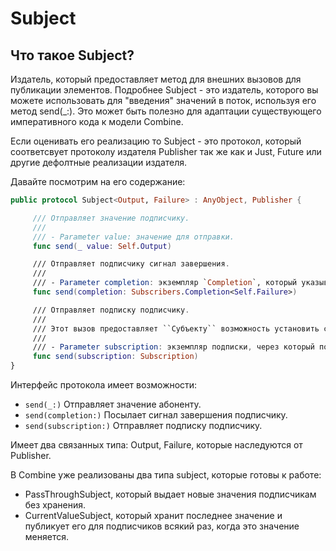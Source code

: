 # Subject

## Что такое Subject?
Издатель, который предоставляет метод для внешних вызовов для публикации элементов. Подробнее Subject - это издатель, которого вы можете использовать для "введения" значений в поток, используя его метод send(_:). Это может быть полезно для адаптации существующего императивного кода к модели Combine. 

Если оценивать его реализацию то Subject - это протокол, который соответсвует протоколу издателя Publisher так же как и Just, Future или другие дефолтные реализации издателя.

Давайте посмотрим на его содержание:
```swift
public protocol Subject<Output, Failure> : AnyObject, Publisher {

     /// Отправляет значение подписчику.
     ///
     /// - Parameter value: значение для отправки.
     func send(_ value: Self.Output)

     /// Отправляет подписчику сигнал завершения.
     ///
     /// - Parameter completion: экземпляр `Completion`, который указывает, завершилась ли публикация нормально или произошла ошибка.
     func send(completion: Subscribers.Completion<Self.Failure>)

     /// Отправляет подписку подписчику.
     ///
     /// Этот вызов предоставляет ``Субъекту`` возможность установить спрос на любые новые восходящие подписки.
     ///
     /// - Parameter subscription: экземпляр подписки, через который подписчик может запрашивать элементы.
     func send(subscription: Subscription)
}
```
Интерфейс протокола имеет возможности:
- `send(_:)` Отправляет значение абоненту.
- `send(completion:)` Посылает сигнал завершения подписчику.
- `send(subscription:)` Отправляет подписку подписчику.

Имеет два связанных типа: Output, Failure, которые наследуются от Publisher.

В Combine уже реализованы два типа subject, которые готовы к работе:
- PassThroughSubject, который выдает новые значения подписчикам без хранения.
- CurrentValueSubject, который хранит последнее значение и публикует его для подписчиков всякий раз, когда это значение меняется.

